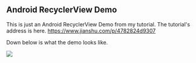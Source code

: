 ## Android RecyclerView Demo
This is just an Android RecyclerView Demo from my tutorial.
The tutorial's address is here.
https://www.jianshu.com/p/4782824d9307

Down below is what the demo looks like.

![](https://upload-images.jianshu.io/upload_images/11181600-92ea217674140c15.png)
